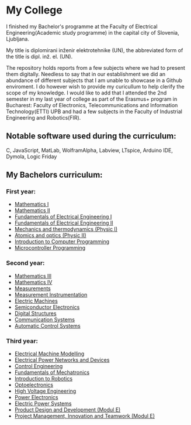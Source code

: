 # My College
I finished my Bachelor's programme at the Faculty of Electrical Engineering(Academic study programme) in the capital city of Slovenia, Ljubljana. 

My title is diplomirani inženir elektrotehnike (UN), the abbreviated form of the title is dipl. inž. el. (UN).

The repository holds reports from a few subjects where we had to present them digitally. Needless to say that in our establishment we did an abundance of different subjects that I am unable to showcase in a Github enviroment. I do however wish to provide my curicullum to help clerify the scope of my knowledge. I would like to add that I attended the 2nd semester in my last year of college as part of the Erasmus+ program in Bucharest: Faculty of Electronics, Telecommunications and Information Technology(ETTI) UPB and had a few subjects in the Faculty of Industrial Engineering and Robotics(FIR).

## Notable software used during the curriculum:
C, JavaScript, MatLab, WolframAlpha, Labview, LTspice, Arduino IDE, Dymola, Logic Friday

## My Bachelors curriculum:
### First year:

+ [Mathematics I](https://www.fe.uni-lj.si/en/education/1st_cycle_academic_study_programme/electrical_engineering/subjects/2009010509580906/)
+ [Mathematics II](https://www.fe.uni-lj.si/en/education/1st_cycle_academic_study_programme/electrical_engineering/subjects/2009010511073086/)
+ [Fundamentals of Electrical Engineering I](https://www.fe.uni-lj.si/en/education/1st_cycle_academic_study_programme/electrical_engineering/subjects/2009010510022034/)
+ [Fundamentals of Electrical Engineering II](https://www.fe.uni-lj.si/en/education/1st_cycle_academic_study_programme/electrical_engineering/subjects/2009010511121295/)
+ [Mechanics and thermodynamics (Physic I)](https://www.fe.uni-lj.si/en/education/1st_cycle_academic_study_programme/electrical_engineering/subjects/2009010510002647/)
+ [Atomics and optics (Physic II)](https://www.fe.uni-lj.si/en/education/1st_cycle_academic_study_programme/electrical_engineering/subjects/2009010511084393/)
+ [Introduction to Computer Programming](https://www.fe.uni-lj.si/en/education/1st_cycle_academic_study_programme/electrical_engineering/subjects/2009010510221170/)
+ [Microcontroller Programming](https://www.fe.uni-lj.si/en/education/1st_cycle_academic_study_programme/electrical_engineering/subjects/2009010511133202/)

### Second year:
- [Mathematics III](https://www.fe.uni-lj.si/en/education/1st_cycle_academic_study_programme/electrical_engineering/subjects/2009010511342071/)
- [Mathematics IV](https://www.fe.uni-lj.si/en/education/1st_cycle_academic_study_programme/electrical_engineering/subjects/2009010511532294/)
- [Measurements](https://www.fe.uni-lj.si/en/education/1st_cycle_academic_study_programme/electrical_engineering/subjects/2009010511352124/)
- [Measurement Instrumentation](https://www.fe.uni-lj.si/en/education/1st_cycle_academic_study_programme/electrical_engineering/subjects/2009010511562525/)
- [Electric Machines](https://www.fe.uni-lj.si/en/education/1st_cycle_academic_study_programme/electrical_engineering/subjects/2009010511591494/)
- [Semiconductor Electronics](https://www.fe.uni-lj.si/en/education/1st_cycle_academic_study_programme/electrical_engineering/subjects/2009010512014592/)
- [Digital Structures](https://www.fe.uni-lj.si/en/education/1st_cycle_academic_study_programme/electrical_engineering/subjects/2009010511372338/)
- [Communication Systems](https://www.fe.uni-lj.si/en/education/1st_cycle_academic_study_programme/electrical_engineering/subjects/2009010511384231/)
- [Automatic Control Systems](https://www.fe.uni-lj.si/en/education/1st_cycle_academic_study_programme/electrical_engineering/subjects/2009011208573472/)

### Third year:
- [Electrical Machine Modelling](https://www.fe.uni-lj.si/en/education/1st_cycle_academic_study_programme/electrical_engineering/subjects/2009011210310097/)
- [Electrical Power Networks and Devices](https://www.fe.uni-lj.si/en/education/1st_cycle_academic_study_programme/electrical_engineering/subjects/2009011210255615/)
- [Control Engineering](https://www.fe.uni-lj.si/en/education/1st_cycle_academic_study_programme/electrical_engineering/subjects/2009011210280879/)
- [Fundamentals of Mechatronics](https://www.fe.uni-lj.si/en/education/1st_cycle_academic_study_programme/electrical_engineering/subjects/2009011210074477/)
- [Introduction to Robotics](https://www.fe.uni-lj.si/en/education/1st_cycle_academic_study_programme/electrical_engineering/subjects/2009011209473556/)
- [Optoelectronics](https://www.fe.uni-lj.si/en/education/1st_cycle_academic_study_programme/electrical_engineering/subjects/2009011210064165/)
- [High Voltage Engineering](https://www.fe.uni-lj.si/en/education/1st_cycle_academic_study_programme/electrical_engineering/subjects/2009011211544730/)
- [Power Electronics](https://www.fe.uni-lj.si/en/education/1st_cycle_academic_study_programme/electrical_engineering/subjects/2009011211524199/)
- [Electric Power Systems](https://www.fe.uni-lj.si/en/education/1st_cycle_academic_study_programme/electrical_engineering/subjects/2009011211503361/)
- [Product Design and Development (Modul E)](https://www.fe.uni-lj.si/en/education/1st_cycle_academic_study_programme/electrical_engineering/subjects/2009011211341812/)
- [Project Management, Innovation and Teamwork (Modul E)](https://www.fe.uni-lj.si/en/education/1st_cycle_academic_study_programme/electrical_engineering/subjects/2009011211161223/)



